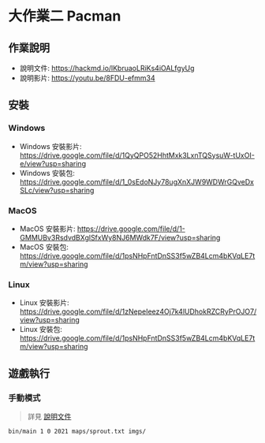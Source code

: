 # 大作業二 Pacman

## 作業說明
- 說明文件: https://hackmd.io/lKbruaoLRiKs4iOALfgyUg
- 說明影片: https://youtu.be/8FDU-efmm34

## 安裝

### Windows
- Windows 安裝影片: https://drive.google.com/file/d/1QyQPO52HhtMxk3LxnTQSysuW-tUxOI-e/view?usp=sharing
- Windows 安裝包: https://drive.google.com/file/d/1_0sEdoNJy78ugXnXJW9WDWrGQveDxSLc/view?usp=sharing

### MacOS
- MacOS 安裝影片: https://drive.google.com/file/d/1-GMMUBv3RsdvdBXglSfxWy8NJ6MWdk7F/view?usp=sharing
- MacOS 安裝包: https://drive.google.com/file/d/1psNHpFntDnSS3f5wZB4Lcm4bKVqLE7tm/view?usp=sharing

### Linux
- Linux 安裝影片: https://drive.google.com/file/d/1zNepeIeez4Oj7k4lUDhokRZCRyPrOJO7/view?usp=sharing
- Linux 安裝包: https://drive.google.com/file/d/1psNHpFntDnSS3f5wZB4Lcm4bKVqLE7tm/view?usp=sharing

## 遊戲執行

### 手動模式
> 詳見 [說明文件](https://hackmd.io/lKbruaoLRiKs4iOALfgyUg)

```
bin/main 1 0 2021 maps/sprout.txt imgs/
```
